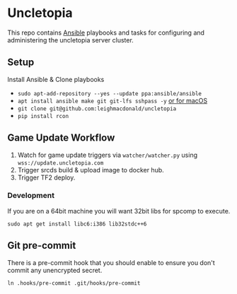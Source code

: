 # Uncletopia

This repo contains [Ansible](https://docs.ansible.com) playbooks and tasks for
configuring and administering the uncletopia server cluster.

## Setup

Install Ansible & Clone playbooks

- `sudo apt-add-repository --yes --update ppa:ansible/ansible`
- `apt install ansible make git git-lfs sshpass -y` [or for macOS](https://docs.ansible.com/ansible/latest/installation_guide/intro_installation.html#installing-ansible-on-macos)
- `git clone git@github.com:leighmacdonald/uncletopia`
- `pip install rcon`

## Game Update Workflow

1. Watch for game update triggers via `watcher/watcher.py` using `wss://update.uncletopia.com`
2. Trigger srcds build & upload image to docker hub.
3. Trigger TF2 deploy.


### Development

If you are on a 64bit machine you will want 32bit libs for spcomp to execute.

    sudo apt get install libc6:i386 lib32stdc++6

## Git pre-commit

There is a pre-commit hook that you should enable to ensure you don't commit any unencrypted secret.

    ln .hooks/pre-commit .git/hooks/pre-commit
